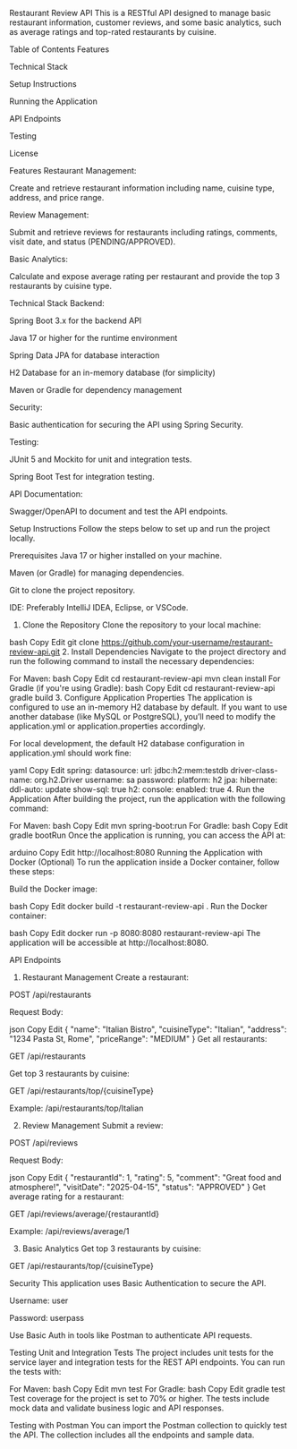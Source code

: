 Restaurant Review API
This is a RESTful API designed to manage basic restaurant information, customer reviews, and some basic analytics, such as average ratings and top-rated restaurants by cuisine.

Table of Contents
Features

Technical Stack

Setup Instructions

Running the Application

API Endpoints

Testing

License

Features
Restaurant Management:

Create and retrieve restaurant information including name, cuisine type, address, and price range.

Review Management:

Submit and retrieve reviews for restaurants including ratings, comments, visit date, and status (PENDING/APPROVED).

Basic Analytics:

Calculate and expose average rating per restaurant and provide the top 3 restaurants by cuisine type.

Technical Stack
Backend:

Spring Boot 3.x for the backend API

Java 17 or higher for the runtime environment

Spring Data JPA for database interaction

H2 Database for an in-memory database (for simplicity)

Maven or Gradle for dependency management

Security:

Basic authentication for securing the API using Spring Security.

Testing:

JUnit 5 and Mockito for unit and integration tests.

Spring Boot Test for integration testing.

API Documentation:

Swagger/OpenAPI to document and test the API endpoints.

Setup Instructions
Follow the steps below to set up and run the project locally.

Prerequisites
Java 17 or higher installed on your machine.

Maven (or Gradle) for managing dependencies.

Git to clone the project repository.

IDE: Preferably IntelliJ IDEA, Eclipse, or VSCode.

1. Clone the Repository
Clone the repository to your local machine:

bash
Copy
Edit
git clone https://github.com/your-username/restaurant-review-api.git
2. Install Dependencies
Navigate to the project directory and run the following command to install the necessary dependencies:

For Maven:
bash
Copy
Edit
cd restaurant-review-api
mvn clean install
For Gradle (if you're using Gradle):
bash
Copy
Edit
cd restaurant-review-api
gradle build
3. Configure Application Properties
The application is configured to use an in-memory H2 database by default. If you want to use another database (like MySQL or PostgreSQL), you’ll need to modify the application.yml or application.properties accordingly.

For local development, the default H2 database configuration in application.yml should work fine:

yaml
Copy
Edit
spring:
  datasource:
    url: jdbc:h2:mem:testdb
    driver-class-name: org.h2.Driver
    username: sa
    password:
    platform: h2
  jpa:
    hibernate:
      ddl-auto: update
    show-sql: true
  h2:
    console:
      enabled: true
4. Run the Application
After building the project, run the application with the following command:

For Maven:
bash
Copy
Edit
mvn spring-boot:run
For Gradle:
bash
Copy
Edit
gradle bootRun
Once the application is running, you can access the API at:

arduino
Copy
Edit
http://localhost:8080
Running the Application with Docker (Optional)
To run the application inside a Docker container, follow these steps:

Build the Docker image:

bash
Copy
Edit
docker build -t restaurant-review-api .
Run the Docker container:

bash
Copy
Edit
docker run -p 8080:8080 restaurant-review-api
The application will be accessible at http://localhost:8080.

API Endpoints
1. Restaurant Management
Create a restaurant:

POST /api/restaurants

Request Body:

json
Copy
Edit
{
  "name": "Italian Bistro",
  "cuisineType": "Italian",
  "address": "1234 Pasta St, Rome",
  "priceRange": "MEDIUM"
}
Get all restaurants:

GET /api/restaurants

Get top 3 restaurants by cuisine:

GET /api/restaurants/top/{cuisineType}

Example: /api/restaurants/top/Italian

2. Review Management
Submit a review:

POST /api/reviews

Request Body:

json
Copy
Edit
{
  "restaurantId": 1,
  "rating": 5,
  "comment": "Great food and atmosphere!",
  "visitDate": "2025-04-15",
  "status": "APPROVED"
}
Get average rating for a restaurant:

GET /api/reviews/average/{restaurantId}

Example: /api/reviews/average/1

3. Basic Analytics
Get top 3 restaurants by cuisine:

GET /api/restaurants/top/{cuisineType}

Security
This application uses Basic Authentication to secure the API.

Username: user

Password: userpass

Use Basic Auth in tools like Postman to authenticate API requests.

Testing
Unit and Integration Tests
The project includes unit tests for the service layer and integration tests for the REST API endpoints. You can run the tests with:

For Maven:
bash
Copy
Edit
mvn test
For Gradle:
bash
Copy
Edit
gradle test
Test coverage for the project is set to 70% or higher. The tests include mock data and validate business logic and API responses.

Testing with Postman
You can import the Postman collection to quickly test the API. The collection includes all the endpoints and sample data.
